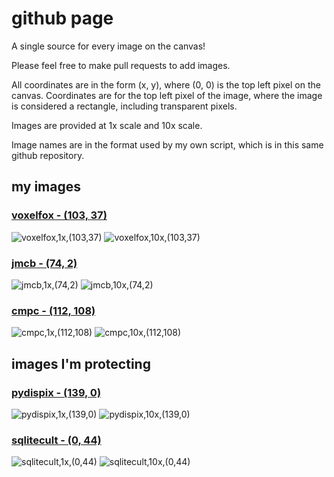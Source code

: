 # github page

A single source for every image on the canvas!

Please feel free to make pull requests to add images.

All coordinates are in the form (x, y), where (0, 0) is the top left pixel on the canvas.
Coordinates are for the top left pixel of the image, where the image is considered a rectangle, including transparent pixels.

Images are provided at 1x scale and 10x scale.

Image names are in the format used by my own script, which is in this same github repository.

## my images

### [voxelfox - (103, 37)](#voxelfox)
![voxelfox,1x,(103,37)](https://user-images.githubusercontent.com/26749912/119971083-70094a00-bfa8-11eb-86f2-af1190569125.png)
![voxelfox,10x,(103,37)](https://user-images.githubusercontent.com/26749912/119971096-74356780-bfa8-11eb-9bf0-6db2f2bc4451.png)
### [jmcb - (74, 2)](#jmcb)
![jmcb,1x,(74,2)](https://user-images.githubusercontent.com/26749912/119971151-84e5dd80-bfa8-11eb-809b-c78538ded0aa.png)
![jmcb,10x,(74,2)](https://user-images.githubusercontent.com/26749912/119971997-954a8800-bfa9-11eb-8709-6b6b70963d2d.png)
### [cmpc - (112, 108)](#cmpc)
![cmpc,1x,(112,108)](https://user-images.githubusercontent.com/26749912/119971425-db531c00-bfa8-11eb-826c-08e1909b0974.png)
![cmpc,10x,(112,108)](https://user-images.githubusercontent.com/26749912/119971621-19504000-bfa9-11eb-9f21-ee62266c618b.png)

## images I'm protecting

### [pydispix - (139, 0)](#pydispix)
![pydispix,1x,(139,0)](https://user-images.githubusercontent.com/26749912/119971663-2bca7980-bfa9-11eb-9876-ecd4cd116541.png)
![pydispix,10x,(139,0)](https://user-images.githubusercontent.com/26749912/119971734-4270d080-bfa9-11eb-88d8-1b62867be7a2.png)
### [sqlitecult - (0, 44)](#sqlitecult)
![sqlitecult,1x,(0,44)](https://user-images.githubusercontent.com/26749912/119971804-5ae0eb00-bfa9-11eb-99b4-d8a57d1c70b2.png)
![sqlitecult,10x,(0,44)](https://user-images.githubusercontent.com/26749912/119971860-69c79d80-bfa9-11eb-8d7c-e9b97e864cc0.png)
